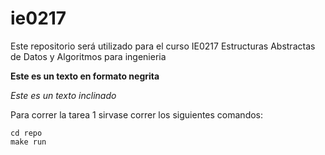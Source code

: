 # ie0217
Este repositorio será utilizado para el curso IE0217 Estructuras Abstractas de Datos y Algoritmos para ingenieria 

**Este es un texto en formato negrita**

_Este es un texto inclinado_  

Para correr la tarea 1 sirvase correr los siguientes comandos: 
```
cd repo
make run
```